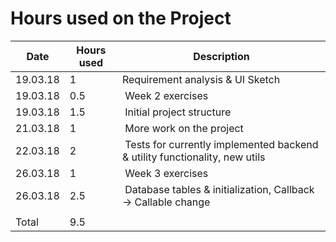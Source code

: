 # Hours used on the Project

Date | Hours used | Description
-- | -- | --
19.03.18 | 1 | Requirement analysis & UI Sketch
19.03.18 | 0.5 | Week 2 exercises 
19.03.18 | 1.5 | Initial project structure
21.03.18 | 1 | More work on the project
22.03.18 | 2 | Tests for currently implemented backend & utility functionality, new utils
26.03.18 | 1 | Week 3 exercises
26.03.18 | 2.5 | Database tables & initialization, Callback -> Callable change
 | | 
Total | 9.5 | 
